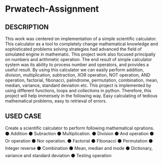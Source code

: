 # Prwatech-Assignment
## DESCRIPTION
This work was centered on implementation of a simple scientific
calculator. This calculator as a tool to completely change mathematical
knowledge and sophisticated problems solving strategies had advanced
the field of simulated engine in mathematic.
This project work also focused principally on numbers and arithmetic
operation. The end result of simple calculator system was its ability to
process number and operators, and provides a useful result. By using
this calculator we can easily perform addition, division, multiplication,
subtraction, XOR operation, NOT operation, AND operation,
factorial, fibonacci, palindrome, permutation, combination, mean, median,
variance, standard deviation etc.
This project is implemented by using different functions, loops and
collections in python.
Therefore, this project will help immensely in the following way. Easy
calculating of tedious mathematical problems, easy to retrieval of errors.
## USED CASE
Create a scientific calculator to perform following mathematical
oprations.
⚫ Addition
⚫ Subraction
⚫ Multiplication.
⚫ Division
⚫ And operation
⚫ Or operation
⚫ Nor operation.
⚫ Factorial
⚫ Fibonacci
⚫ Permutation
⚫ Integer reverse
⚫ Combination
⚫ Mean, median and mode
⚫ Dictionary, variance and standard deviation
⚫ Testing operation
